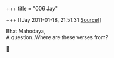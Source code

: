 +++
title = "006 Jay"

+++
[[Jay	2011-01-18, 21:51:31 [Source](https://groups.google.com/g/samskrita/c/wKwopeB2obI)]]



Bhat Mahodaya,  
A question..Where are these verses from?



